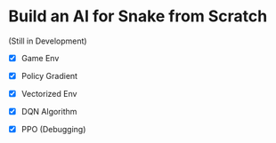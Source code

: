 
# Build an AI for Snake from Scratch
(Still in Development)

- [X] Game Env
- [x] Policy Gradient 
- [x] Vectorized Env
- [x] DQN Algorithm
- [x] PPO (Debugging)


